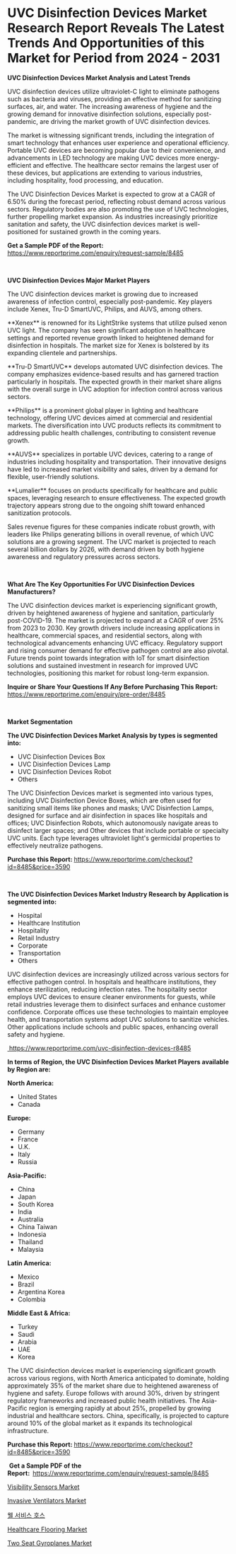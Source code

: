 <p><h1>UVC Disinfection Devices Market Research Report Reveals The Latest Trends And Opportunities of this Market for Period from 2024 - 2031</h1></p><p><strong>UVC Disinfection Devices Market Analysis and Latest Trends</strong></p>
<p><p>UVC disinfection devices utilize ultraviolet-C light to eliminate pathogens such as bacteria and viruses, providing an effective method for sanitizing surfaces, air, and water. The increasing awareness of hygiene and the growing demand for innovative disinfection solutions, especially post-pandemic, are driving the market growth of UVC disinfection devices. </p><p>The market is witnessing significant trends, including the integration of smart technology that enhances user experience and operational efficiency. Portable UVC devices are becoming popular due to their convenience, and advancements in LED technology are making UVC devices more energy-efficient and effective. The healthcare sector remains the largest user of these devices, but applications are extending to various industries, including hospitality, food processing, and education.</p><p>The UVC Disinfection Devices Market is expected to grow at a CAGR of 6.50% during the forecast period, reflecting robust demand across various sectors. Regulatory bodies are also promoting the use of UVC technologies, further propelling market expansion. As industries increasingly prioritize sanitation and safety, the UVC disinfection devices market is well-positioned for sustained growth in the coming years.</p></p>
<p><strong>Get a Sample PDF of the Report:&nbsp;</strong> <a href="https://www.reportprime.com/enquiry/request-sample/8485">https://www.reportprime.com/enquiry/request-sample/8485</a></p>
<p>&nbsp;</p>
<p><strong>UVC Disinfection Devices Major Market Players</strong></p>
<p><p>The UVC disinfection devices market is growing due to increased awareness of infection control, especially post-pandemic. Key players include Xenex, Tru-D SmartUVC, Philips, and AUVS, among others.</p><p>**Xenex** is renowned for its LightStrike systems that utilize pulsed xenon UVC light. The company has seen significant adoption in healthcare settings and reported revenue growth linked to heightened demand for disinfection in hospitals. The market size for Xenex is bolstered by its expanding clientele and partnerships.</p><p>**Tru-D SmartUVC** develops automated UVC disinfection devices. The company emphasizes evidence-based results and has garnered traction particularly in hospitals. The expected growth in their market share aligns with the overall surge in UVC adoption for infection control across various sectors.</p><p>**Philips** is a prominent global player in lighting and healthcare technology, offering UVC devices aimed at commercial and residential markets. The diversification into UVC products reflects its commitment to addressing public health challenges, contributing to consistent revenue growth.</p><p>**AUVS** specializes in portable UVC devices, catering to a range of industries including hospitality and transportation. Their innovative designs have led to increased market visibility and sales, driven by a demand for flexible, user-friendly solutions.</p><p>**Lumalier** focuses on products specifically for healthcare and public spaces, leveraging research to ensure effectiveness. The expected growth trajectory appears strong due to the ongoing shift toward enhanced sanitization protocols.</p><p>Sales revenue figures for these companies indicate robust growth, with leaders like Philips generating billions in overall revenue, of which UVC solutions are a growing segment. The UVC market is projected to reach several billion dollars by 2026, with demand driven by both hygiene awareness and regulatory pressures across sectors.</p></p>
<p>&nbsp;</p>
<p><strong>What Are The Key Opportunities For UVC Disinfection Devices Manufacturers?</strong></p>
<p><p>The UVC disinfection devices market is experiencing significant growth, driven by heightened awareness of hygiene and sanitation, particularly post-COVID-19. The market is projected to expand at a CAGR of over 25% from 2023 to 2030. Key growth drivers include increasing applications in healthcare, commercial spaces, and residential sectors, along with technological advancements enhancing UVC efficacy. Regulatory support and rising consumer demand for effective pathogen control are also pivotal. Future trends point towards integration with IoT for smart disinfection solutions and sustained investment in research for improved UVC technologies, positioning this market for robust long-term expansion.</p></p>
<p><strong>Inquire or Share Your Questions If Any Before Purchasing This Report:</strong> <a href="https://www.reportprime.com/enquiry/pre-order/8485">https://www.reportprime.com/enquiry/pre-order/8485</a></p>
<p>&nbsp;</p>
<p><strong>Market Segmentation</strong></p>
<p><strong>The UVC Disinfection Devices Market Analysis by types is segmented into:</strong></p>
<p><ul><li>UVC Disinfection Devices Box</li><li>UVC Disinfection Devices Lamp</li><li>UVC Disinfection Devices Robot</li><li>Others</li></ul></p>
<p><p>The UVC Disinfection Devices market is segmented into various types, including UVC Disinfection Device Boxes, which are often used for sanitizing small items like phones and masks; UVC Disinfection Lamps, designed for surface and air disinfection in spaces like hospitals and offices; UVC Disinfection Robots, which autonomously navigate areas to disinfect larger spaces; and Other devices that include portable or specialty UVC units. Each type leverages ultraviolet light's germicidal properties to effectively neutralize pathogens.</p></p>
<p><strong>Purchase this Report:&nbsp;</strong><a href="https://www.reportprime.com/checkout?id=8485&price=3590">https://www.reportprime.com/checkout?id=8485&price=3590</a></p>
<p>&nbsp;</p>
<p><strong>The UVC Disinfection Devices Market Industry Research by Application is segmented into:</strong></p>
<p><ul><li>Hospital</li><li>Healthcare Institution</li><li>Hospitality</li><li>Retail Industry</li><li>Corporate</li><li>Transportation</li><li>Others</li></ul></p>
<p><p>UVC disinfection devices are increasingly utilized across various sectors for effective pathogen control. In hospitals and healthcare institutions, they enhance sterilization, reducing infection rates. The hospitality sector employs UVC devices to ensure cleaner environments for guests, while retail industries leverage them to disinfect surfaces and enhance customer confidence. Corporate offices use these technologies to maintain employee health, and transportation systems adopt UVC solutions to sanitize vehicles. Other applications include schools and public spaces, enhancing overall safety and hygiene.</p></p>
<p><a href="https://www.reportprime.com/uvc-disinfection-devices-r8485">&nbsp;https://www.reportprime.com/uvc-disinfection-devices-r8485</a></p>
<p><strong>In terms of Region, the UVC Disinfection Devices Market Players available by Region are:</strong></p>
<p>
    <p> <strong> North America: </strong>
        <ul>
            <li>United States</li>
            <li>Canada</li>
        </ul>
        </p> 
    <p> <strong> Europe: </strong>
        <ul>
            <li>Germany</li>
            <li>France</li>
            <li>U.K.</li>
            <li>Italy</li>
            <li>Russia</li>
        </ul>
        </p> 
    <p> <strong> Asia-Pacific: </strong>
        <ul>
            <li>China</li>
            <li>Japan</li>
            <li>South Korea</li>
            <li>India</li>
            <li>Australia</li>
            <li>China Taiwan</li>
            <li>Indonesia</li>
            <li>Thailand</li>
            <li>Malaysia</li>
        </ul>
        </p> 
    <p> <strong> Latin America: </strong>
        <ul>
            <li>Mexico</li>
            <li>Brazil</li>
            <li>Argentina Korea</li>
            <li>Colombia</li>
        </ul>
        </p> 
    <p> <strong> Middle East & Africa: </strong>
        <ul>
            <li>Turkey</li>
            <li>Saudi</li>
            <li>Arabia</li>
            <li>UAE</li>
            <li>Korea</li>
        </ul>
    </p>
    </p>
<p><p>The UVC disinfection devices market is experiencing significant growth across various regions, with North America anticipated to dominate, holding approximately 35% of the market share due to heightened awareness of hygiene and safety. Europe follows with around 30%, driven by stringent regulatory frameworks and increased public health initiatives. The Asia-Pacific region is emerging rapidly at about 25%, propelled by growing industrial and healthcare sectors. China, specifically, is projected to capture around 10% of the global market as it expands its technological infrastructure.</p></p>
<p><strong>Purchase this Report: </strong><a href="https://www.reportprime.com/checkout?id=8485&price=3590">https://www.reportprime.com/checkout?id=8485&price=3590</a></p>
<p>&nbsp;<strong>Get a Sample PDF of the Report:&nbsp;&nbsp;</strong><a href="https://www.reportprime.com/enquiry/request-sample/8485">https://www.reportprime.com/enquiry/request-sample/8485</a></p>
<p><strong></strong></p>
<p><p><a href="https://www.linkedin.com/pulse/visibility-sensors-market-global-insights-regional-analysis-0cxxe?trackingId=g3VtTH0%2FSHGGb7W4szQAwg%3D%3D">Visibility Sensors Market</a></p><p><a href="https://github.com/jordond5lezama/Market-Research-Report-List-1/blob/main/invasive-ventilators-market.md">Invasive Ventilators Market</a></p><p><a href="https://medium.com/@terina.1/2024%EB%85%84%EB%B6%80%ED%84%B0-2031%EB%85%84%EA%B9%8C%EC%A7%80%EC%9D%98-%EA%B8%B0%EA%B0%84-%EB%8F%99%EC%95%88-%EA%B8%80%EB%A1%9C%EB%B2%8C-%EC%9B%B0-%EC%84%9C%EB%B9%84%EC%8A%A4-%ED%98%B8%EC%8A%A4-%EC%8B%9C%EC%9E%A5-%EB%B6%80%EB%AC%B8%EC%9D%98-%EC%8B%9C%EC%9E%A5-%EB%8F%99%ED%96%A5-%EB%B0%8F-%EB%AF%B8%EB%9E%98-%EC%A0%84%EB%A7%9D-a34f114871b7">웰 서비스 호스</a></p><p><a href="https://github.com/MoonZANDRA/Market-Research-Report-List-1/blob/main/healthcare-flooring-market.md">Healthcare Flooring Market</a></p><p><a href="https://medium.com/@bessiperez20/the-two-seat-gyroplanes-market-is-experiencing-higher-than-anticipated-demand-compared-to-aeb55285238b">Two Seat Gyroplanes Market</a></p></p>
